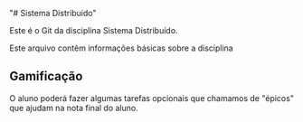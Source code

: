 "# Sistema Distribuido" 

Este é o Git da disciplina Sistema Distribuído.

Este arquivo contêm informações básicas sobre a disciplina 


Gamificação
-----------

O aluno poderá fazer algumas tarefas opcionais que chamamos de "épicos" que ajudam na nota final do aluno. 

